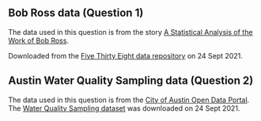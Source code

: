 ## Bob Ross data (Question 1)

The data used in this question is from the story [A Statistical Analysis of the Work of Bob Ross](https://fivethirtyeight.com/features/a-statistical-analysis-of-the-work-of-bob-ross/).

Downloaded from the [Five Thirty Eight data repository](https://github.com/fivethirtyeight/data) on 24 Sept 2021.

## Austin Water Quality Sampling data (Question 2)

The data used in this question is from the [City of Austin Open Data Portal](https://data.austintexas.gov/). The [Water Quality Sampling dataset](https://data.austintexas.gov/Environment/Water-Quality-Sampling-Data/5tye-7ray) was downloaded on 24 Sept 2021.
 
